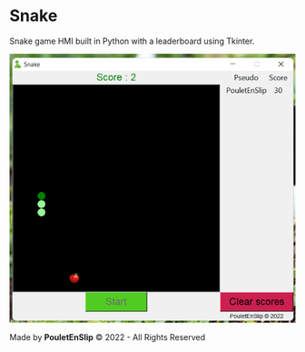 # Snake
Snake game HMI built in Python with a leaderboard using Tkinter.

![0](https://github.com/PouletEnSlip/Snake/blob/main/snake.png)

Made by **PouletEnSlip** © 2022 - All Rights Reserved
